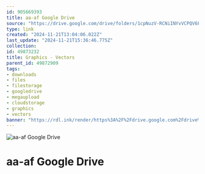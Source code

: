 ```yaml
---
id: 905669393
title: aa-af Google Drive
source: "https://drive.google.com/drive/folders/1cpNuzV-RCNiINYvVCPQV6FinwZANf4i7?usp=sharing"
type: link
created: "2024-11-21T13:04:06.022Z"
last_update: "2024-11-21T15:36:46.775Z"
collection:
id: 49873232
title: Graphics - Vectors
parent_id: 49872909
tags:
- downloads
- files
- filestorage
- googledrive
- megaupload
- cloudstorage
- graphics
- vectors
banner: "https://rdl.ink/render/https%3A%2F%2Fdrive.google.com%2Fdrive%2Ffolders%2F1cpNuzV-RCNiINYvVCPQV6FinwZANf4i7%3Fusp%3Dsharing"
---
```


![aa-af Google Drive](https://rdl.ink/render/https%3A%2F%2Fdrive.google.com%2Fdrive%2Ffolders%2F1cpNuzV-RCNiINYvVCPQV6FinwZANf4i7%3Fusp%3Dsharing)

# aa-af Google Drive

